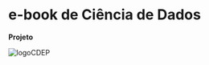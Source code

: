 # e-book de Ciência de Dados

**Projeto**

![logoCDEP](https://user-images.githubusercontent.com/32513366/89579442-2b8aa300-d80a-11ea-8c73-24547b63c239.png)
